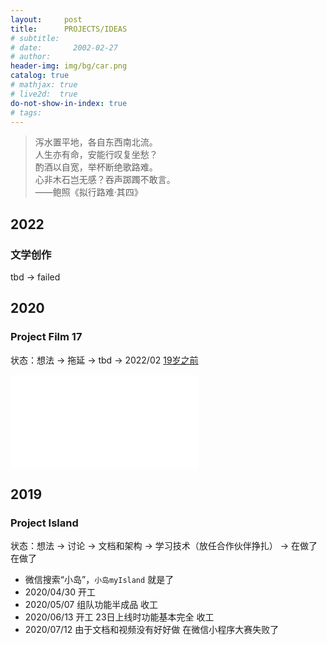 ```yaml
---
layout:     post
title:      PROJECTS/IDEAS
# subtitle:   
# date:       2002-02-27
# author:     
header-img: img/bg/car.png
catalog: true
# mathjax: true
# live2d:  true
do-not-show-in-index: true
# tags:
---
```

> 泻水置平地，各自东西南北流。  
人生亦有命，安能行叹复坐愁？  
酌酒以自宽，举杯断绝歌路难。  
心非木石岂无感？吞声踯躅不敢言。  
——鲍照《拟行路难·其四》

## 2022

### 文学创作

tbd -> failed

<!-- [_薄荷味女孩_（tbd）](https://lzzmm.github.io/2022/05/04/Mint_Girl/) -->

## 2020

### Project Film 17

状态：想法 -> 拖延 -> tbd -> 2022/02 [19岁之前](https://www.bilibili.com/video/BV19T4y1D7mS?share_source=copy_web)

<div class="aspect-ratio">
    <iframe src="//player.bilibili.com/player.html?aid=936737471&bvid=BV19T4y1D7mS&cid=514123012&page=1" scrolling="no" border="0" frameborder="no" framespacing="0" allowfullscreen="true"> </iframe>
</div>

## 2019

### Project Island

状态：想法 -> 讨论 -> 文档和架构 -> 学习技术（放任合作伙伴挣扎） -> 在做了在做了

- 微信搜索“小岛”，`小岛myIsland` 就是了
- 2020/04/30 开工
- 2020/05/07 组队功能半成品 收工
- 2020/06/13 开工 23日上线时功能基本完全 收工
- 2020/07/12 由于文档和视频没有好好做 在微信小程序大赛失败了

<!-- ### Project 巨长鼻兽

状态：涂鸦 -> 灵感 -> 粗糙绘画 -> 高中毕业 -> 没有时间发呆了 -->

<!-- # 2018

### Project M-ATX!Acrylic!

状态：想法 -> 粗略设计 -> 图纸不见了 -->
